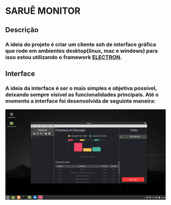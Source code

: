 # SARUÊ MONITOR

## Descrição
### A ideia do projeto é criar um cliente ssh de interface gráfica que rode em ambientes desktop(linux, mac e windows) para isso estou utilizando o framework [ELECTRON](https://www.electronjs.org/).

## Interface
### A ideia da interface é ser o mais simples e objetiva possível, deixando sempre vísivel as funcionalidades principais. Até o momento a interface foi desenvolvida de seguinte maneira:




![Imagem1](assets/01.png)